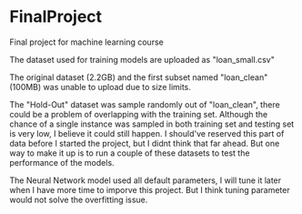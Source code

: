 # FinalProject
Final project for machine learning course

The dataset used for training models are uploaded as "loan_small.csv"

The original dataset (2.2GB) and the first subset named "loan_clean"(100MB) was unable to upload due to size limits.

The "Hold-Out" dataset was sample randomly out of "loan_clean", there could be a problem of overlapping with the training set. Although the chance of a single instance was sampled in both training set and testing set is very low, I believe it could still happen. I should've reserved this part of data before I started the project, but I didnt think that far ahead. But one way to make it up is to run a couple of these datasets to test the performance of the models.

The Neural Network model used all default parameters, I will tune it later when I have more time to imporve this project. But I think tuning parameter would not solve the overfitting issue.
